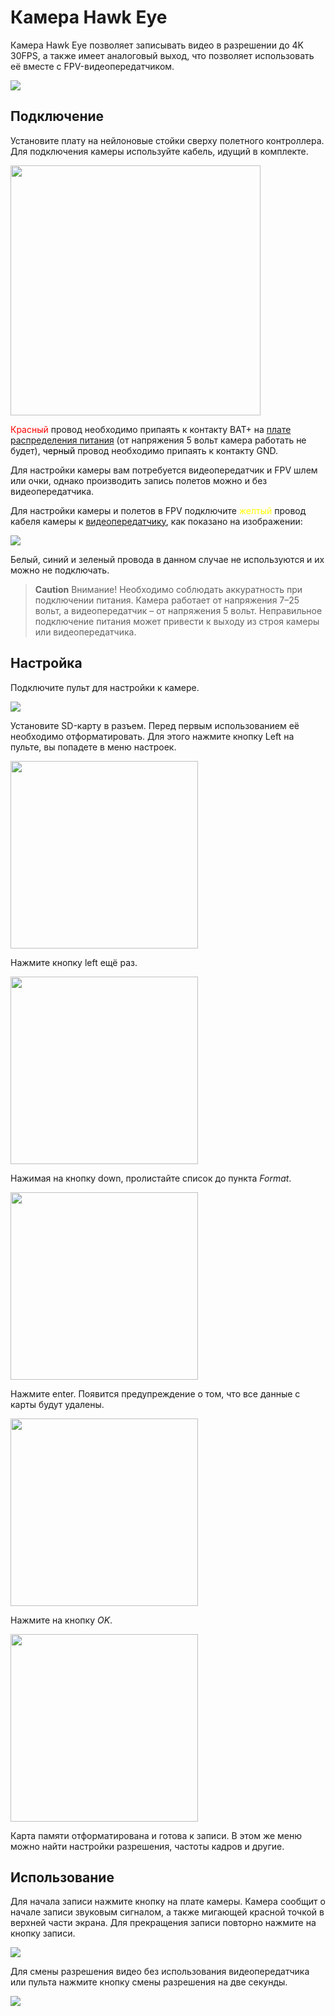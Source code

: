 # Камера Hawk Eye

Камера Hawk Eye позволяет записывать видео в разрешении до 4K 30FPS, а также имеет аналоговый выход, что позволяет использовать её вместе с FPV-видеопередатчиком.

<img src="../assets/hawk_eye/cam.jpg" class="zoom center">

## Подключение

Установите плату на нейлоновые стойки сверху полетного контроллера. Для подключения камеры используйте кабель, идущий в комплекте.

<img src="../assets/hawk_eye/cable.jpg" width=400 class="zoom center">

<font color=red>Красный</font> провод необходимо припаять к контакту BAT+ на [плате распределения питания](coex_gps.md) (от напряжения 5 вольт камера работать не будет), <font color=black>черный</font> провод необходимо припаять к контакту GND.

Для настройки камеры вам потребуется видеопередатчик и FPV шлем или очки, однако производить запись полетов можно и без видеопередатчика.

Для настройки камеры и полетов в FPV подключите <font color=yellow>желтый</font> провод кабеля камеры
к [видеопередатчику](fpv_clover_4_2.md), как показано на изображении:

<img src="../assets/fpv/fpv_13.png" class="zoom center">

Белый, синий и зеленый провода в данном случае не используются и их можно не подключать.

> **Caution** Внимание! Необходимо соблюдать аккуратность при подключении питания.
> Камера работает от напряжения 7–25 вольт, а видеопередатчик – от напряжения 5 вольт.
> Неправильное подключение питания может привести к выходу из строя камеры или видеопередатчика.

## Настройка

Подключите пульт для настройки к камере.

<img src="../assets/hawk_eye/cam_control.jpg" class="zoom center">

Установите SD-карту в разъем. Перед первым использованием её необходимо отформатировать.
Для этого нажмите кнопку Left на пульте, вы попадете в меню настроек.

<img src="../assets/hawk_eye/menu_1.png" width=300 class="zoom center">

Нажмите кнопку left ещё раз.

<img src="../assets/hawk_eye/menu_2.png" width=300 class="zoom center">

Нажимая на кнопку down, пролистайте список до пункта *Format*.

<img src="../assets/hawk_eye/menu_3.png" width=300 class="zoom center">

Нажмите enter. Появится предупреждение о том, что все данные с карты будут удалены.

<img src="../assets/hawk_eye/menu_4.png" width=300 class="zoom center">

Нажмите на кнопку *OK*.

<img src="../assets/hawk_eye/menu_5.png" width=300 class="zoom center">

Карта памяти отформатирована и готова к записи. В этом же меню можно найти настройки разрешения, частоты кадров и другие.

## Использование

Для начала записи нажмите кнопку на плате камеры. Камера сообщит о начале записи звуковым сигналом, а также мигающей красной точкой в верхней части экрана. Для прекращения записи повторно нажмите на кнопку записи.

<img src="../assets/hawk_eye/button.jpg" class="zoom center">

Для смены разрешения видео без использования видеопередатчика или пульта нажмите кнопку смены разрешения на две секунды.

<img src="../assets/hawk_eye/button_2.jpg" class="zoom center">
